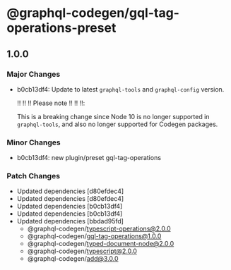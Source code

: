 # @graphql-codegen/gql-tag-operations-preset

## 1.0.0
### Major Changes

- b0cb13df4: Update to latest `graphql-tools` and `graphql-config` version.
  
  ‼️ ‼️ ‼️ Please note ‼️ ‼️ ‼️:
  
  This is a breaking change since Node 10 is no longer supported in `graphql-tools`, and also no longer supported for Codegen packages.

### Minor Changes

- b0cb13df4: new plugin/preset gql-tag-operations

### Patch Changes

- Updated dependencies [d80efdec4]
- Updated dependencies [d80efdec4]
- Updated dependencies [b0cb13df4]
- Updated dependencies [b0cb13df4]
- Updated dependencies [bbdad95fd]
  - @graphql-codegen/typescript-operations@2.0.0
  - @graphql-codegen/gql-tag-operations@1.0.0
  - @graphql-codegen/typed-document-node@2.0.0
  - @graphql-codegen/typescript@2.0.0
  - @graphql-codegen/add@3.0.0
